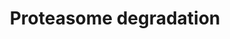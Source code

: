 ---
annotations:
- type: Pathway Ontology
  value: '"ubiquitin'
authors:
- MaintBot
- Egonw
- Lindarieswijk
- Eweitz
description: ''
last-edited: 2021-05-16
organisms:
- Gallus gallus
redirect_from:
- /index.php/Pathway:WP841
- /instance/WP841
schema-jsonld:
- '@context': https://schema.org/
  '@id': https://wikipathways.github.io/pathways/WP841.html
  '@type': Dataset
  creator:
    '@type': Organization
    name: WikiPathways
  description: ''
  keywords:
  - PSMD5
  - PSMB1
  - RPN1
  - UBE2D2
  - PSME1
  - PSMA6
  - IFNG
  - PSMC3
  - PSME3
  - PSMB8
  - HLA-J
  - PSMB2
  - HLA-B
  - PSMC1
  - PSMA3
  - RCJMB04_2h11
  - UBE2D1
  - PSMD13
  - PSMD7
  - HLA-F
  - PSMB6
  - PSMC5
  - PSMB5
  - UBE2D3
  - RPN2
  - PSMD12
  - PSME2
  - PSMB7
  - PSMA5
  - UBE2B
  - PSMD6
  - HIST1H2AB
  - UBE1L
  - UBE1
  - HLA-G
  - NEDD4
  - PSMB4
  - HLA-H
  - ATP
  - PSMD11
  - UBB
  - PSMC2
  - PSMD4
  - PSMA7
  - PSMD1
  - PSMD3
  - UBC
  - PSMD2
  - PSMA4
  - PSMD9
  - A1IMF0_CHICK
  - PSMA2
  - HLA-A
  - PSMB3
  - PSMD8
  - HLA-C
  - Ubiquitin
  - HLA-E
  - PSMB9
  - PSMC4
  - H2AFX
  - NP_990156.1
  - PSMD10
  - PSMA1
  - PSMC6
  - PSMB10
  license: CC0
  name: Proteasome degradation
seo: CreativeWork
title: Proteasome degradation
wpid: WP841
---